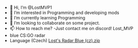 - 👋 Hi, I’m @LostMVP1
- 👀 I’m interested in Programming and developing mods
- 🌱 I’m currently learning Programming
- 💞️ I’m looking to collaborate on some project.
- 📫 How to reach me? -Just contact me on discord! Lost_MVP
- blue CS:GO radar
- Language (Czech) [Lost's Radar Blue (cz).zip](https://github.com/LostMVP1/LostsRadar-cz-B/files/12302302/Lost.s.Radar.Blue.cz.zip)


<!---
LostMVP1/LostMVP1 is a ✨ special ✨ repository because its `README.md` (this file) appears on your GitHub profile.
You can click the Preview link to take a look at your changes.
--->
